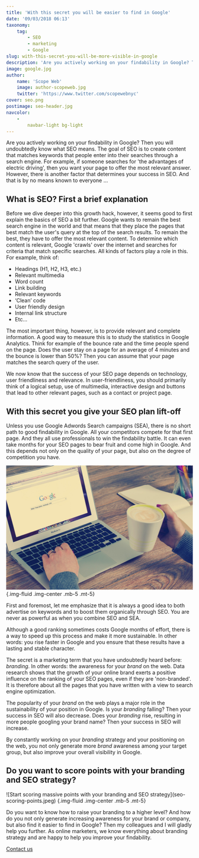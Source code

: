 ```yaml
---
title: 'With this secret you will be easier to find in Google'
date: '09/03/2018 06:13'
taxonomy:
    tag:
        - SEO
        - marketing
        - Google
slug: with-this-secret-you-will-be-more-visible-in-google
description: 'Are you actively working on your findability in Google? Then you will undoubtedly know what SEO means. The goal of SEO is to create content that matches keywords that people type into the search engine. For example, if someone is looking for "the advantages of electric driving", then you want your page ...'
image: google.jpg
author:
    name: 'Scope Web'
    image: author-scopeweb.jpg
    twitter: 'https://www.twitter.com/scopewebnyc'
cover: seo.png
postimage: seo-header.jpg
navcolor:
    -
        navbar-light bg-light
---
```


<div class="mb-3"></div>
Are you actively working on your findability in Google? Then you will undoubtedly know what SEO means. The goal of SEO is to create content that matches keywords that people enter into their searches through a search engine. For example, if someone searches for 'the advantages of electric driving', then you want your page to offer the most relevant answer. However, there is another factor that determines your success in SEO. And that is by no means known to everyone ...
<div class="mb-5"></div>

## What is SEO? First a brief explanation
<div class="mb-3"></div>
Before we dive deeper into this growth hack, however, it seems good to first explain the basics of SEO a bit further. Google wants to remain the best search engine in the world and that means that they place the pages that best match the user's query at the top of the search results. To remain the best, they have to offer the most relevant content. To determine which content is relevant, Google 'crawls' over the internet and searches for criteria that match specific searches. All kinds of factors play a role in this. For example, think of:

-	Headings (H1, H2, H3, etc.)
-	Relevant multimedia
-	Word count
-	Link building
-	Relevant keywords
-	‘Clean’ code
-	User friendly design
-	Internal link structure
-	Etc…

The most important thing, however, is to provide relevant and complete information. A good way to measure this is to study the statistics in Google Analytics. Think for example of the bounce rate and the time people spend on the page. Does the user stay on a page for an average of 4 minutes and the bounce is lower than 50%? Then you can assume that your page matches the search query of the user.

We now know that the success of your SEO page depends on technology, user friendliness and relevance. In user-friendliness, you should primarily think of a logical setup, use of multimedia, interactive design and buttons that lead to other relevant pages, such as a contact or project page.

<div class="mb-5"></div>

## With this secret you give your SEO plan lift-off
<div class="mb-3"></div>
Unless you use Google Adwords Search campaigns (SEA), there is no short path to good findability in Google. All your competitors compete for that first page. And they all use professionals to win the findability battle. It can even take months for your SEO pages to bear fruit and come high in Google. And this depends not only on the quality of your page, but also on the degree of competition you have.

![Google ranking greatly impacts the performance of your business](google-search.jpeg) {.img-fluid .img-center .mb-5 .mt-5}

First and foremost, let me emphasize that it is always a good idea to both advertise on keywords and to boost them organically through SEO. You are never as powerful as when you combine SEO and SEA.

Although a good ranking sometimes costs Google months of effort, there is a way to speed up this process and make it more sustainable. In other words: you rise faster in Google and you ensure that these results have a lasting and stable character.

The secret is a marketing term that you have undoubtedly heard before: _branding_. In other words: the awareness for your _brand_ on the web. Data research shows that the growth of your online brand exerts a positive influence on the ranking of your SEO pages, even if they are 'non-branded'. It is therefore about all the pages that you have written with a view to search engine optimization.

The popularity of your _brand_ on the web plays a major role in the sustainability of your position in Google. Is your _branding_ falling? Then your success in SEO will also decrease. Does your _branding_ rise, resulting in more people googling your brand name? Then your success in SEO will increase.

By constantly working on your _branding_ strategy and your positioning on the web, you not only generate more _brand_ awareness among your target group, but also improve your overall visibility in Google.
<div class="mb-5"></div>

## Do you want to score points with your branding and SEO strategy?
<div class="mb-3"></div>
![Start scoring massive points with your branding and SEO strategy](seo-scoring-points.jpeg) {.img-fluid .img-center .mb-5 .mt-5}

Do you want to know how to raise your branding to a higher level? And how do you not only generate increasing awareness for your brand or company, but also find it easier to find in Google? Then my colleagues and I will gladly help you further. As online marketers, we know everything about branding strategy and are happy to help you improve your findability.

<div class="row align-items-center justify-content-center">
    <div class="align-items-center">
        <div class="mt-5">
            <a href="/contact" class="btn btn-info btn-circle btn-translate--hover mr-4" id="gtm-sophome">Contact us</a>
        </div>
    </div>
</div>